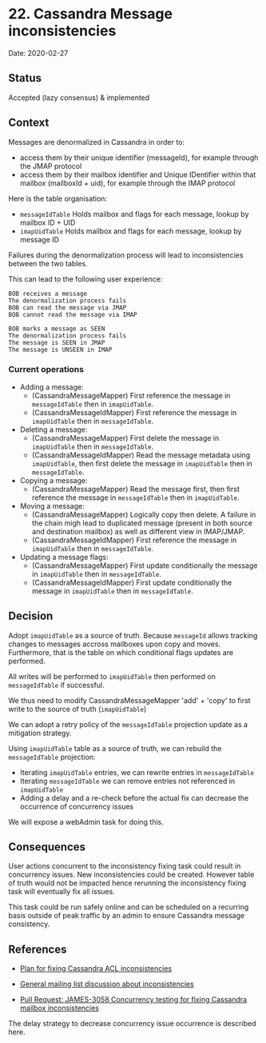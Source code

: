 # 22. Cassandra Message inconsistencies

Date: 2020-02-27

## Status

Accepted (lazy consensus) & implemented

## Context

Messages are denormalized in Cassandra in order to:

 - access them by their unique identifier (messageId), for example through the JMAP protocol
 - access them by their mailbox identifier and Unique IDentifier within that mailbox (mailboxId + uid), for example 
 through the IMAP protocol

Here is the table organisation:

 - `messageIdTable` Holds mailbox and flags for each message, lookup by mailbox ID + UID
 - `imapUidTable` Holds mailbox and flags for each message, lookup by message ID

Failures during the denormalization process will lead to inconsistencies between the two tables.

This can lead to the following user experience:

```
BOB receives a message
The denormalization process fails
BOB can read the message via JMAP
BOB cannot read the message via IMAP

BOB marks a message as SEEN
The denormalization process fails
The message is SEEN in JMAP
The message is UNSEEN in IMAP
```

### Current operations

 - Adding a message:
   - (CassandraMessageMapper) First reference the message in `messageIdTable` then in `imapUidTable`.
   - (CassandraMessageIdMapper) First reference the message in `imapUidTable` then in `messageIdTable`.
 - Deleting a message:
   - (CassandraMessageMapper) First delete the message in `imapUidTable` then in `messageIdTable`.
   - (CassandraMessageIdMapper) Read the message metadata using `imapUidTable`, then first delete the message in 
   `imapUidTable` then in `messageIdTable`.
 - Copying a message:
   - (CassandraMessageMapper) Read the message first, then first reference the message in `messageIdTable` then
    in `imapUidTable`.
 - Moving a message:
   - (CassandraMessageMapper) Logically copy then delete. A failure in the chain migh lead to duplicated message (present 
   in both source and destination mailbox) as well as different view in IMAP/JMAP.
   - (CassandraMessageIdMapper) First reference the message in `imapUidTable` then in `messageIdTable`.
 - Updating a message flags:
   - (CassandraMessageMapper) First update conditionally the message in `imapUidTable` then in `messageIdTable`.
   - (CassandraMessageIdMapper) First update conditionally the message in `imapUidTable` then in `messageIdTable`.

## Decision

Adopt `imapUidTable` as a source of truth. Because `messageId` allows tracking changes to messages accross mailboxes 
upon copy and moves. Furthermore, that is the table on which conditional flags updates are performed.

All writes will be performed to `imapUidTable` then performed on `messageIdTable` if successful.

We thus need to modify CassandraMessageMapper 'add' + 'copy' to first write to the source of truth (`imapUidTable`)

We can adopt a retry policy of the `messageIdTable` projection update as a mitigation strategy.

Using `imapUidTable` table as a source of truth, we can rebuild the `messageIdTable` projection:

 - Iterating `imapUidTable` entries, we can rewrite entries in `messageIdTable`
 - Iterating `messageIdTable` we can remove entries not referenced in `imapUidTable`
 - Adding a delay and a re-check before the actual fix can decrease the occurrence of concurrency issues

We will expose a webAdmin task for doing this.

## Consequences

User actions concurrent to the inconsistency fixing task could result in concurrency issues. New inconsistencies could be
created. However table of truth would not be impacted hence rerunning the inconsistency fixing task will eventually fix 
all issues.

This task could be run safely online and can be scheduled on a recurring basis outside of peak traffic by an admin to
ensure Cassandra message consistency.

## References

* [Plan for fixing Cassandra ACL inconsistencies](https://github.com/linagora/james-project/pull/3125)

* [General mailing list discussion about inconsistencies](https://www.mail-archive.com/server-dev@james.apache.org/msg64432.html)

* [Pull Request: JAMES-3058 Concurrency testing for fixing Cassandra mailbox inconsistencies](https://github.com/linagora/james-project/pull/3130)

The delay strategy to decrease concurrency issue occurrence is described here.
